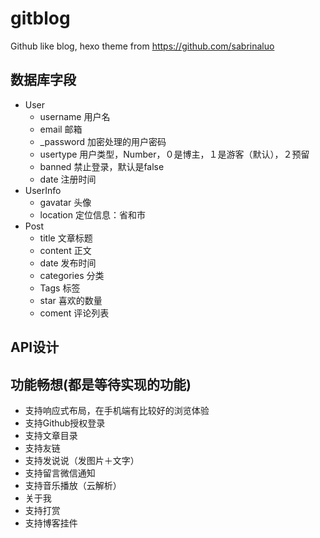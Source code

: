 # gitblog
Github like blog, hexo theme from https://github.com/sabrinaluo

## 数据库字段
* User
    * username 用户名
    * email 邮箱
    * _password 加密处理的用户密码
    * usertype 用户类型，Number，０是博主，１是游客（默认），２预留
    * banned 禁止登录，默认是false
    * date 注册时间
* UserInfo
    * gavatar 头像
    * location 定位信息：省和市
* Post
    * title  文章标题
    * content 正文
    * date 发布时间
    * categories    分类
    * Tags  标签
    * star 喜欢的数量
    * coment 评论列表


## API设计







## 功能畅想(都是等待实现的功能)

* 支持响应式布局，在手机端有比较好的浏览体验
* 支持Github授权登录
* 支持文章目录
* 支持友链
* 支持发说说（发图片＋文字）
* 支持留言微信通知
* 支持音乐播放（云解析）
* 关于我
* 支持打赏
* 支持博客挂件






